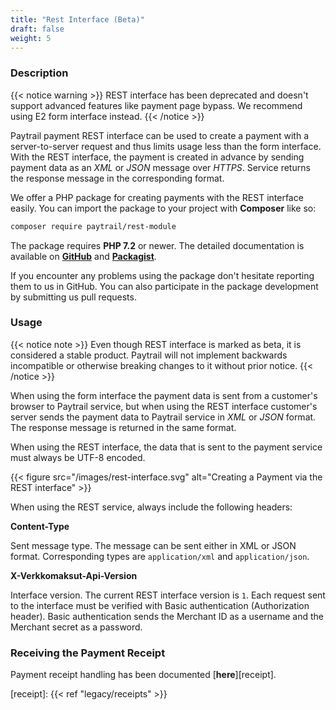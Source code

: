 ```yaml
---
title: "Rest Interface (Beta)"
draft: false
weight: 5
---
```


### Description

{{< notice warning >}}
REST interface has been deprecated and doesn't support advanced features like payment page bypass. We recommend using E2 form interface instead.
{{< /notice >}}

Paytrail payment REST interface can be used to create a payment with a server-to-server request and thus limits usage less than the form interface. With the REST interface, the payment is created in advance by sending payment data as an _XML_ or _JSON_ message over _HTTPS_. Service returns the response message in the corresponding format.

We offer a PHP package for creating payments with the REST interface easily. You can import the package to your project with **Composer** like so:

```sh
composer require paytrail/rest-module
```

The package requires **PHP 7.2** or newer. The detailed documentation is available on [**GitHub**][rest-gh] and [**Packagist**][rest-packagist].

If you encounter any problems using the package don't hesitate reporting them to us in GitHub. You can also participate in the package development by submitting us pull requests.

### Usage

{{< notice note >}}
Even though REST interface is marked as beta, it is considered a stable product. Paytrail will not implement backwards incompatible or otherwise breaking changes to it without prior notice.
{{< /notice >}}

When using the form interface the payment data is sent from a customer's browser to Paytrail service, but when using the REST interface customer's server sends the payment data to Paytrail service in _XML_ or _JSON_ format. The response message is returned in the same format.

When using the REST interface, the data that is sent to the payment service must always be UTF-8 encoded.

{{< figure src="/images/rest-interface.svg" alt="Creating a Payment via the REST interface" >}}

When using the REST service, always include the following headers:

**Content-Type**

Sent message type. The message can be sent either in XML or JSON format. Corresponding types are `application/xml` and `application/json`.

**X-Verkkomaksut-Api-Version**

Interface version. The current REST interface version is `1`. Each request sent to the interface must be verified with Basic authentication (Authorization header). Basic authentication sends the Merchant ID as a username and the Merchant secret as a password.

### Receiving the Payment Receipt

Payment receipt handling has been documented [**here**][receipt].

[receipt]: {{< ref "legacy/receipts" >}}

[rest-gh]: https://github.com/paytrail/rest-module
[rest-packagist]: https://packagist.org/packages/paytrail/rest-module
